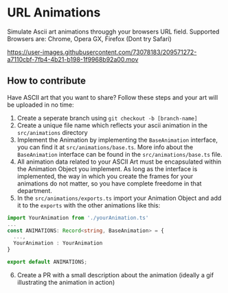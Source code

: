 # URL Animations

Simulate Ascii art animations througgh your browsers URL field. 
Supported Browsers are: Chrome, Opera GX, Firefox
(Dont try Safari)

https://user-images.githubusercontent.com/73078183/209571272-a7110cbf-7fb4-4b21-b198-1f9968b92a00.mov

## How to contribute 

Have ASCII art that you want to share? Follow these steps and your art will be uploaded
in no time:

1. Create a seperate branch using `git checkout -b [branch-name]`
2. Create a unique file name which reflects your ascii animation in the `src/animations` directory
3. Implement the Animation by implementing the `BaseAnimation` interface, you can find it at `src/animations/base.ts`. More info about the `BaseAnimation` interface can be found in the `src/animations/base.ts` file.
4. All animation data related to your ASCII Art must be encapsulated within the Animation Object you implement. As long as the interface is implemented, the way in which you create the frames for your animations do not matter, so you have complete freedome in that department.
5. In the `src/animations/exports.ts` import your Animation Object and add it to the `exports` with the other animations like this:
```typescript
import YourAnimation from './yourAnimation.ts'
...
const ANIMATIONS: Record<string, BaseAnimation> = {
  ...,
  YourAnimation : YourAnimation
}

export default ANIMATIONS;
```
6. Create a PR with a small description about the animation (ideally a gif illustrating the animation in action)
